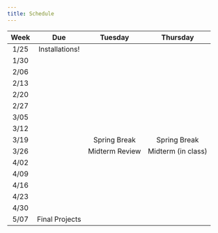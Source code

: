 ```yaml
---
title: Schedule
---
```


| Week | Due | Tuesday | Thursday |
| :---: | :---: | :---: | :---: |
| 1/25 | Installations! | | | 
| 1/30 | | | | 
| 2/06 | | | |
| 2/13 | | | |
| 2/20 | | | |
| 2/27 | | | |
| 3/05 | | | |
| 3/12 | | | | 
| 3/19 | | Spring Break| Spring Break | 
| 3/26 | | Midterm Review | Midterm (in class) | 
| 4/02 | | | |
| 4/09 | | | |
| 4/16 | | | |
| 4/23 | | | |
| 4/30 | | | |
| 5/07 | Final Projects | | | 